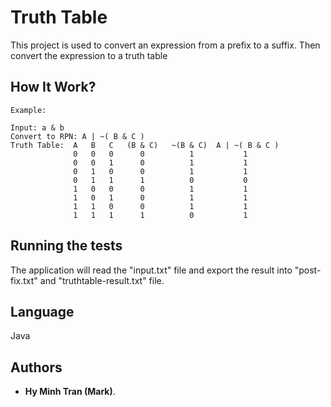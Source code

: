 # Truth Table

This project is used to convert an expression from a prefix to a suffix. Then convert the expression to a truth table


## How It Work?
```
Example: 

Input: a & b
Convert to RPN: A | ~( B & C )
Truth Table:  A   B   C   (B & C)   ~(B & C)  A | ~( B & C )
              0   0   0      0          1           1
              0   0   1      0          1           1
              0   1   0      0          1           1
              0   1   1      1          0           0
              1   0   0      0          1           1
              1   0   1      0          1           1
              1   1   0      0          1           1
              1   1   1      1          0           1
```

## Running the tests

The application will read the "input.txt" file and export the result into "post-fix.txt" and "truthtable-result.txt" file.

## Language
Java

## Authors

* **Hy Minh Tran (Mark)**.
